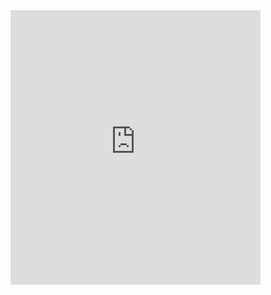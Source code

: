 <iframe style="border: 0; width: 400px; height: 439px;" src="https://bandcamp.com/EmbeddedPlayer/album=2585170884/size=large/bgcol=333333/linkcol=ffffff/artwork=small/transparent=true/" seamless><a href="https://bigtreebonsai.bandcamp.com/album/awoken
">Awoken | Bigtree Bonsai</a></iframe>

